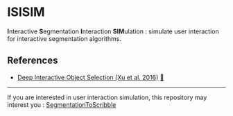 # ISISIM
**I**nteractive **S**egmentation **I**nteraction **SIM**ulation : simulate user interaction for interactive segmentation algorithms.

## References
* [Deep Interactive Object Selection (Xu et al. 2016)](https://arxiv.org/abs/1603.04042) [:scroll:](references/1603.04042.pdf)

-----
If you are interested in user interaction simulation, this repository may interest you :
[SegmentationToScribble](https://github.com/Cyril-Meyer/SegmentationToScribble)
